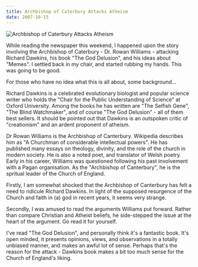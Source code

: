 ```yaml
---
title: Archbishop of Caterbury Attacks Atheism
date: 2007-10-15
---
```


![Archbishop of Caterbury Attacks Atheism](https://source.unsplash.com/4v9Kk01mEbY/1600x900)

While reading the newspaper this weekend, I happened upon the story involving the Archbishop of Caterbury - Dr. Rowan Williams - attacking Richard Dawkins, his book "The God Delusion", and his ideas about "Memes". I settled back in my chair, and started rubbing my hands. This was going to be good.

For those who have no idea what this is all about, some background...

Richard Dawkins is a celebrated evolutionary biologist and popular science writer who holds the "Chair for the Public Understanding of Science" at Oxford University. Among the books he has written are "The Selfish Gene", "The Blind Watchmaker", and of course "The God Delusion" - all of them best sellers. It should be pointed out that Dawkins is an outspoken critic of "creationism" and an ardent proponent of atheism.

Dr Rowan Williams is the Archbishop of Canterbury. Wikipedia describes him as "A Churchman of considerable intellectual powers". He has published many essays on theology, divinity, and the role of the church in modern society. He is also a noted poet, and translator of Welsh poetry. Early in his career, Williams was questioned following his past involvement with a Pagan organisation. As the "Archbishop of Canterbury", he is the spritual leader of the Church of England.

Firstly, I am somewhat shocked that the Archbishop of Canterbury has felt a need to ridicule Richard Dawkins. In light of the supposed resurgence of the Church and faith in (a) god in recent years, it seems very strange.

Secondly, I was amused to read the arguments Williams put forward. Rather than compare Christian and Atheist beliefs, he side-stepped the issue at the heart of the argument. Go read it for yourself.

I've read "The God Delusion", and personally think it's a fantastic book. It's open minded, it presents opinions, views, and observations in a totally unbiased manner, and makes an awful lot of sense. Perhaps that's the reason for the attack - Dawkins book makes a bit too much sense for the Church of England's liking.